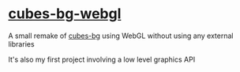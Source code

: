 # [cubes-bg-webgl](https://meterel.github.io/cubes-bg-webgl/)

A small remake of [cubes-bg](https://github.com/Meterel/cubes-bg) using WebGL without using any external libraries

It's also my first project involving a low level graphics API
